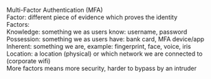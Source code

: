 Multi-Factor Authentication (MFA)  
Factor: different piece of evidence which proves the identity  
Factors:  
Knowledge: something we as users know: username, password  
Possession: something we as users have: bank card, MFA device/app  
Inherent: something we are, example: fingerprint, face, voice, iris  
Location: a location (physical) or which network we are connected to (corporate wifi)  
More factors means more security, harder to bypass by an intruder  
